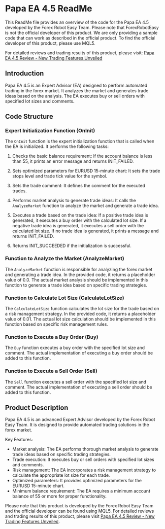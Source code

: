 # Papa EA 4.5 ReadMe

This ReadMe file provides an overview of the code for the Papa EA 4.5 developed by the Forex Robot Easy Team. Please note that ForexRobotEasy is not the official developer of this product. We are only providing a sample code that can work as described in the official product. To find the official developer of this product, please use MQL5.

For detailed reviews and trading results of this product, please visit: [Papa EA 4.5 Review - New Trading Features Unveiled](https://forexroboteasy.com/forex-robot-review/papa-ea-4-5-review-new-trading-features-unveiled/)

## Introduction

Papa EA 4.5 is an Expert Advisor (EA) designed to perform automated trading in the forex market. It analyzes the market and generates trade ideas based on the analysis. The EA executes buy or sell orders with specified lot sizes and comments.

## Code Structure

### Expert Initialization Function (OnInit)

The `OnInit` function is the expert initialization function that is called when the EA is initialized. It performs the following tasks:

1. Checks the basic balance requirement: If the account balance is less than 55, it prints an error message and returns INIT_FAILED.

2. Sets optimized parameters for EURUSD 15-minute chart: It sets the trade stops level and trade tick value for the symbol.

3. Sets the trade comment: It defines the comment for the executed trades.

4. Performs market analysis to generate trade ideas: It calls the `AnalyzeMarket` function to analyze the market and generate a trade idea.

5. Executes a trade based on the trade idea: If a positive trade idea is generated, it executes a buy order with the calculated lot size. If a negative trade idea is generated, it executes a sell order with the calculated lot size. If no trade idea is generated, it prints a message and returns INIT_FAILED.

6. Returns INIT_SUCCEEDED if the initialization is successful.

### Function to Analyze the Market (AnalyzeMarket)

The `AnalyzeMarket` function is responsible for analyzing the forex market and generating a trade idea. In the provided code, it returns a placeholder value of 0.0. The actual market analysis should be implemented in this function to generate a trade idea based on specific trading strategies.

### Function to Calculate Lot Size (CalculateLotSize)

The `CalculateLotSize` function calculates the lot size for the trade based on a risk management strategy. In the provided code, it returns a placeholder value of 0.01. The actual lot size calculation should be implemented in this function based on specific risk management rules.

### Function to Execute a Buy Order (Buy)

The `Buy` function executes a buy order with the specified lot size and comment. The actual implementation of executing a buy order should be added to this function.

### Function to Execute a Sell Order (Sell)

The `Sell` function executes a sell order with the specified lot size and comment. The actual implementation of executing a sell order should be added to this function.

## Product Description

Papa EA 4.5 is an advanced Expert Advisor developed by the Forex Robot Easy Team. It is designed to provide automated trading solutions in the forex market.

Key Features:
- Market analysis: The EA performs thorough market analysis to generate trade ideas based on specific trading strategies.
- Trade execution: It executes buy or sell orders with specified lot sizes and comments.
- Risk management: The EA incorporates a risk management strategy to calculate the appropriate lot size for each trade.
- Optimized parameters: It provides optimized parameters for the EURUSD 15-minute chart.
- Minimum balance requirement: The EA requires a minimum account balance of 55 or more for proper functionality.

Please note that this product is developed by the Forex Robot Easy Team and the official developer can be found using MQL5. For detailed reviews and trading results of this product, please visit [Papa EA 4.5 Review - New Trading Features Unveiled](https://forexroboteasy.com/forex-robot-review/papa-ea-4-5-review-new-trading-features-unveiled/).
